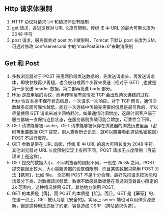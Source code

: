 ## Http 请求体限制

1. HTTP 协议对请求 Url 和请求体没有限制
2. get 请求，各浏览器对 URL 长度有限制，传统 IE 中 URL 的最大可用长度为 2048 字符
3. post 请求，服务器会对 post 大小做限制，Tomcat 下默认 post 长度为 2M，可通过修改 conf/server.xml 中的“maxPostSize=0”来取消限制

## Get 和 Post

1. 多数浏览器对于 POST 采用两阶段发送数据的，先发送请求头，再发送请求体，即使参数再少再短，也会被分成两个步骤来发送（相对于 GET）,也就是第一步发送 header 数据，第二部再发送 body 部分。
2. Http 是应用层的协议，而再传输层有些情况 TCP 会出现两次连结的过程，http 协议本身不保存状态信息，一次请求一次响应。对于 TCP 而言，通信次数越多反而可靠性越低，能在一次连结中传输完需要的信息是最可靠的，所以尽量使用 GET 请求来减少网络耗时。如果通信时间增加，这段时间客户端于服务器端一直保持连接状态，在服务器侧负载可能会增加，可靠性会下降。
3. GET 请求能够被 cache，GET 请求能够被保存在浏览器的浏览历史里面（密码等重要数据 GET 提交，别人查看历史记录，就可以直接看到这些私密数据）POST 不进行缓存。
4. GET 参数是带在 URL 后面，传统 IE 中 URL 的最大可用长度为 2048 字符，其他浏览器对 URL 长度限制实现上有所不同。POST 请求无长度限制（目前理论上是这样）。
5. GET 提交的数据大小，不同浏览器的限制不同，一般在 2k-8k 之间，POST 提交数据比较大，大小靠服务器的设定值限制，而且某些数据只能用 POST 方法【携带】，比如 file。
   全部用 POST 不是十分合理，最好先把请求按功能和场景分下类，对数据请求频繁，数据不敏感且数据量在普通浏览器最小限定的 2k 范围内，这种情况使用 GET。其他地方使用 POST。
6. GET 的本质是【得】，而 POST 的本质是【给】。而且，GET 是【幂等】的，在这一点上，GET 被认为是【安全的】。实际上 server 端也可以用作资源更新，但是这种用法违反了约定，容易造成 CSRF（跨站请求伪造）。
